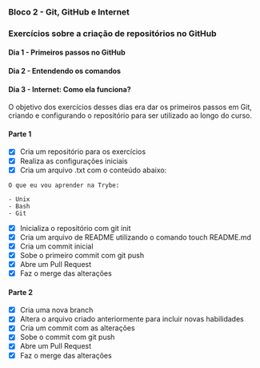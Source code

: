 ### Bloco 2 - Git, GitHub e Internet 
### Exercícios sobre a criação de repositórios no GitHub

#### Dia 1 - Primeiros passos no GitHub
#### Dia 2 - Entendendo os comandos
#### Dia 3 - Internet: Como ela funciona?

O objetivo dos exercícios desses dias era dar os primeiros passos em Git, criando e configurando o repositório para ser utilizado ao longo do curso.

#### Parte 1
- [x] Cria um repositório para os exercícios
- [x] Realiza as configurações iniciais
- [x] Cria um arquivo .txt com o conteúdo abaixo:
```
O que eu vou aprender na Trybe:

- Unix
- Bash
- Git
```
- [x] Inicializa o repositório com git init
- [x] Cria um arquivo de README utilizando o comando touch README.md
- [x] Cria um commit inicial
- [x] Sobe o primeiro commit com git push
- [x] Abre um Pull Request
- [x] Faz o merge das alterações

#### Parte 2
- [x] Cria uma nova branch
- [x] Altera o arquivo criado anteriormente para incluir novas habilidades
- [x] Cria um commit com as alterações
- [x] Sobe o commit com git push
- [x] Abre um Pull Request
- [x] Faz o merge das alterações
